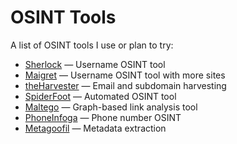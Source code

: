 # OSINT Tools

A list of OSINT tools I use or plan to try:

- [Sherlock](https://github.com/sherlock-project/sherlock) — Username OSINT tool
- [Maigret](https://github.com/soxoj/maigret) — Username OSINT tool with more sites
- [theHarvester](https://github.com/laramies/theHarvester) — Email and subdomain harvesting
- [SpiderFoot](https://www.spiderfoot.net/) — Automated OSINT tool
- [Maltego](https://www.maltego.com/) — Graph-based link analysis tool
- [PhoneInfoga](https://github.com/sundowndev/PhoneInfoga) — Phone number OSINT
- [Metagoofil](https://github.com/laramies/metagoofil) — Metadata extraction
